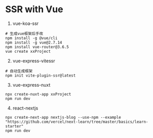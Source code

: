# SSR with Vue

1. vue-koa-ssr
```
# 生成vue框架后手改
npm install -g @vue/cli
npm install -g vue@2.7.14
npm install vue-router@3.6.5
vue create xxProject
```

2. vue-express-vitessr
```
# 自动生成框架
npm init vite-plugin-ssr@latest
```

3. vue-express-nuxt
```
npx create-nuxt-app xxProject
npm run dev
```

4. react-nextjs
```
npx create-next-app nextjs-blog --use-npm --example "https://github.com/vercel/next-learn/tree/master/basics/learn-starter"
npm run dev
```